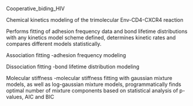 Cooperative_biding_HIV

Chemical kinetics modeling of the trimolecular Env-CD4-CXCR4 reaction

Performs fitting of adhesion frequency data and bond lifetime distributions with any kinetics model scheme defined, determines kinetic rates and compares different models statistically.

Association fitting
-adhesion frequency modeling

Dissociation fitting
-bond lifetime distribution modeling

Molecular stiffness
-molecular stiffness fitting with gaussian mixture models, as well as log-gaussian mixture models, programmatically finds optimal number of mixture components based on statistical analysis of p-values, AIC and BIC